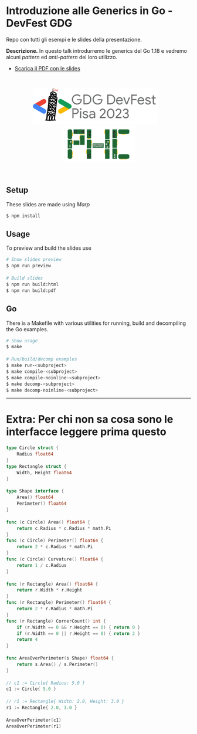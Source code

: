 
# Introduzione alle Generics in Go - DevFest GDG

Repo con tutti gli esempi e le slides della presentazione.

**Descrizione.** In questo talk introdurremo le generics del Go 1.18 e vedremo alcuni _pattern_ ed _anti-pattern_ del loro utilizzo. 

- [Scarica il PDF con le slides](https://github.com/aziis98/talk-intro-go-generics/raw/build/slides.pdf)

&nbsp;

<div align="center">
<img src="/assets/devfest-logo.png" height="100" />
&nbsp; &nbsp;
<img src="/assets/logo-circuit-board.svg" height="100" />
</div>

&nbsp;

## Setup

These slides are made using _Marp_

```bash
$ npm install
```

## Usage

To preview and build the slides use

```bash
# Show slides preview
$ npm run preview

# Build slides
$ npm run build:html
$ npm run build:pdf
```

## Go

There is a Makefile with various utilities for running, build and decompiling the Go examples. 

```bash
# Show usage
$ make

# Run/build/decomp examples
$ make run-<subproject> 
$ make compile-<subproject> 
$ make compile-noinline-<subproject> 
$ make decomp-<subproject> 
$ make decomp-noinline-<subproject> 
```

---

# Extra: Per chi non sa cosa sono le interfacce leggere prima questo

```go
type Circle struct {
    Radius float64
}
type Rectangle struct {
    Width, Height float64
}

type Shape interface {
    Area() float64
    Perimeter() float64
}

func (c Circle) Area() float64 {
    return c.Radius * c.Radius * math.Pi
}
func (c Circle) Perimeter() float64 {
    return 2 * c.Radius * math.Pi
}
func (c Circle) Curvature() float64 {
    return 1 / c.Radius
}

func (r Rectangle) Area() float64 {
    return r.Width * r.Height
}
func (r Rectangle) Perimeter() float64 {
    return 2 * r.Radius * math.Pi
}
func (r Rectangle) CornerCount() int {
    if (r.Width == 0 && r.Height == 0) { return 0 }
    if (r.Width == 0 || r.Height == 0) { return 2 }
    return 4
}

func AreaOverPerimeter(s Shape) float64 {
    return s.Area() / s.Perimeter()
}

// c1 := Circle{ Radius: 5.0 }
c1 := Circle{ 5.0 }

// r1 := Rectangle{ Width: 2.0, Height: 3.0 }
r1 := Rectangle{ 2.0, 3.0 }

AreaOverPerimeter(c1)
AreaOverPerimeter(r1)
```

